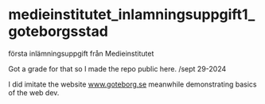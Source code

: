 # medieinstitutet_inlamningsuppgift1_goteborgsstad
första inlämningsuppgift från Medieinstitutet

Got a grade for that so I made the repo public here. /sept 29-2024

I did imitate the website www.goteborg.se meanwhile demonstrating basics of the web dev.

